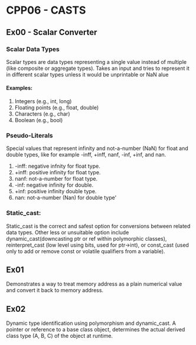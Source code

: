 # CPP06 - CASTS

## Ex00 - Scalar Converter

### Scalar Data Types
Scalar types are data types representing a single value instead of multiple (like composite or aggregate types).
Takes an input and tries to represent it in different scalar types unless it would be unprintable or NaN alue

#### Examples:
1. Integers (e.g., int, long)
2. Floating points (e.g., float, double)
3. Characters (e.g., char)
4. Boolean (e.g., bool)


### Pseudo-Literals
Special values that represent infinity and not-a-number (NaN) for float and double types, like for example -inff, +inff, nanf, -inf, +inf, and nan.
1. -inff: negative infnity for float type.
2. +inff: positive infinity for float type.
3. nanf: not-a-number for float type.
4. -inf: negative infinity for double.
5. +inf: positive infinity double type.
6. nan: not-a-number (Nan) for double type'

### Static_cast:
Static_cast is the correct and safest option for conversions between related data types. Other less or unsuitable option include dynamic_cast(downcasting ptr or ref within polymorphic classes), reinterpret_cast (low level using bits, used for ptr->int), or const_cast (used only to add or remove const or volatile qualifiers from a variable).

## Ex01
Demonstrates a way to treat memory address as a plain numerical value and convert it back to memory address.

## Ex02
Dynamic type identification using polymorphism and dynamic_cast. A pointer or reference to a base class object, determines the actual derived class type (A, B, C) of the object at runtime.

